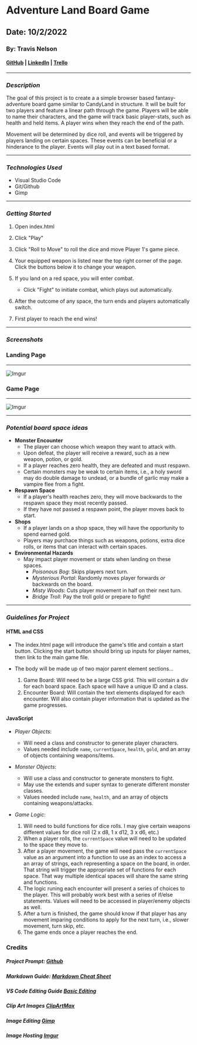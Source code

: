 # Adventure Land Board Game

## Date: 10/2/2022

### By: Travis Nelson

#### [GitHub](https://github.com/tnel91/Travis-Adventure-BoardGame) | [LinkedIn](https://www.linkedin.com/in/tnelson2013/) | [Trello](https://trello.com/b/41uYwWHy/travis-adventureland-boardgame)

---

### **_Description_**

The goal of this project is to create a a simple browser based fantasy-adventure board game similar to CandyLand in structure. It will be built for two players and feature a linear path through the game. Players will be able to name their characters, and the game will track basic player-stats, such as health and held items. A player wins when they reach the end of the path.

Movement will be determined by dice roll, and events will be triggered by players landing on certain spaces. These events can be beneficial or a hinderance to the player. Events will play out in a text based format.

---

### **_Technologies Used_**

- Visual Studio Code
- Git/Github
- Gimp

---

### **_Getting Started_**

1. Open index.html
2. Click "Play"
3. Click "Roll to Move" to roll the dice and move Player 1's game piece.
4. Your equipped weapon is listed near the top right corner of the page. Click the buttons below it to change your weapon.
5. If you land on a red space, you will enter combat.

   - Click "Fight" to initiate combat, which plays out automatically.

6. After the outcome of any space, the turn ends and players automatically switch.
7. First player to reach the end wins!

---

### **_Screenshots_**

### Landing Page

---

![Imgur](https://i.imgur.com/WbDxHJx.png)

### Game Page

---

![Imgur](https://i.imgur.com/suoTRCM.png)

---

### **_Potential board space ideas_**

- **Monster Encounter**
  - The player can choose which weapon they want to attack with.
  - Upon defeat, the player will receive a reward, such as a new weapon, potion, or gold.
  - If a player reaches zero health, they are defeated and must respawn.
  - Certain monsters may be weak to certain items, i.e., a holy sword may do double damage to undead, or a bundle of garlic may make a vampire flee from a fight.
- **Respawn Space**
  - If a player's health reaches zero, they will move backwards to the respawn space they most recently passed.
  - If they have not passed a respawn point, the player moves back to start.
- **Shops**
  - If a player lands on a shop space, they will have the opportunity to spend earned gold.
  - Players may purchace things such as weapons, potions, extra dice rolls, or items that can interact with certain spaces.
- **Environmental Hazards**
  - May impact player movement or stats when landing on these spaces.
    - _Poisonous Bog_: Skips players next turn.
    - _Mysterious Portal_: Randomly moves player forwards _or_ backwards on the board.
    - _Misty Woods_: Cuts player movement in half on their next turn.
    - _Bridge Troll_: Pay the troll gold or prepare to fight!

---

### **_Guidelines for Project_**

#### **HTML and CSS**

- The index.html page will introduce the game's title and contain a start button. Clicking the start button should bring up inputs for player names, then link to the main game file.

- The body will be made up of two major parent element sections...
  1. Game Board: Will need to be a large CSS grid. This will contain a div for each board space. Each space will have a unique ID and a class.
  2. Encounter Board: Will contain the text elements displayed for each encounter. Will also contain player information that is updated as the game progresses.

#### **JavaScript**

- _Player Objects_:

  - Will need a class and constructor to generate player characters.
  - Values needed include `name`, `currentSpace`, `health`, `gold`, and an array of objects containing weapons/items.

- _Monster Objects_:

  - Will use a class and constructor to generate monsters to fight.
  - May use the extends and super syntax to generate different monster classes.
  - Values needed include `name`, `health`, and an array of objects containing weapons/attacks.

- _Game Logic_:

  1.  Will need to build functions for dice rolls. I may give certain weapons different values for dice roll (2 x d8, 1 x d12, 3 x d6, etc.)
  2.  When a player rolls, the `currentSpace` value will need to be updated to the space they move to.
  3.  After a player movement, the game will need pass the `currentSpace` value as an argument into a function to use as an index to access a an array of strings, each representing a space on the board, in order. That string will trigger the appropriate set of functions for each space. That way multiple identical spaces will share the same string and functions.
  4.  The logic runing each encounter will present a series of choices to the player. This will probably work best with a series of if/else statements. Values will need to be accessed in player/enemy objects as well.
  5.  After a turn is finished, the game should know if that player has any movement imparing conditions to apply for the next turn, i.e., slower movement, turn skip, etc.
  6.  The game ends once a player reaches the end.

### Credits

##### Project Prompt: [Github](https://github.com/SEI-R-9-19/u1_project_prompt)

##### Markdown Guide: [Markdown Cheat Sheet](https://www.markdownguide.org/cheat-sheet/)

##### VS Code Editing Guide [Basic Editing](https://code.visualstudio.com/docs/editor/codebasics)

##### Clip Art Images [ClipArtMax](https://www.clipartmax.com/)

##### Image Editing [Gimp](https://www.gimp.org/)

##### Image Hosting [Imgur](https://imgur.com/)
